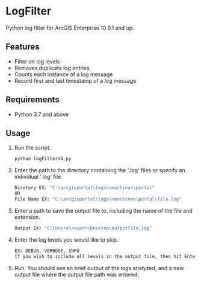# LogFilter
Python log filter for ArcGIS Enterprise 10.9.1 and up. 

## Features
- Filter on log levels
- Removes duplicate log entries
- Counts each instance of a log message
- Record first and last timestamp of a log message

## Requirements
- Python 3.7 and above

## Usage
1. Run the script.
   ```sh
   python logFilterV4.py
   ```
2. Enter the path to the directory containing the '.log' files or specify an individual '.log' file.
   ```sh
   Diretory EX: "C:\arcgisportal\logs\<machine>\portal"
   OR
   File Name EX: "C:\arcgisportal\logs\<machine>\portal\file.log"
   ```
3. Enter a path to save the output file to, including the name of the file and extension.
   ```sh
   Output EX: "C:\Users\<user>\Desktop\outputfile.log"
4. Enter the log levels you would like to skip.
   ```sh
   EX: DEBUG, VERBOSE, INFO
   If you wish to include all levels in the output file, then hit Enter.
   ```
5. Run. You should see an brief output of the logs analyzed, and a new output file where the output file path was entered. 
